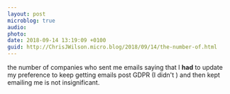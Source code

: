 ```yaml
---
layout: post
microblog: true
audio: 
photo: 
date: 2018-09-14 13:19:09 +0100
guid: http://ChrisJWilson.micro.blog/2018/09/14/the-number-of.html
---
```

the number of companies who sent me emails saying that I **had** to update my preference to keep getting emails post GDPR (I didn't ) and  then kept emailing me is not insignificant.
